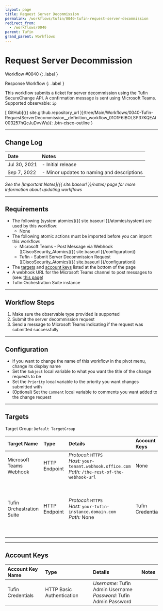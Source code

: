 ```yaml
---
layout: page
title: Request Server Decommission
permalink: /workflows/tufin/0040-tufin-request-server-decommission
redirect_from:
  - /workflows/0040
parent: Tufin
grand_parent: Workflows
---
```


# Request Server Decommission
<div markdown="1">
Workflow #0040
{: .label }

Response Workflow
{: .label }
</div>

This workflow submits a ticket for server decommission using the Tufin SecureChange API. A confirmation message is sent using Microsoft Teams. Supported observable: `ip`

[<i class="fab fa-github"></i> GitHub]({{ site.github.repository_url }}/tree/Main/Workflows/0040-Tufin-RequestServerDecommission__definition_workflow_01O1F6IBOLSP37KQEAt003257hQcJuDvvWu){: .btn-cisco-outline }

---

## Change Log

| Date | Notes |
|:-----|:------|
| Jul 30, 2021 | - Initial release |
| Sep 7, 2022 | - Minor updates to naming and descriptions |

_See the [Important Notes]({{ site.baseurl }}/notes) page for more information about updating workflows_

---

## Requirements
* The following [system atomics]({{ site.baseurl }}/atomics/system) are used by this workflow:
	* None
* The following atomic actions must be imported before you can import this workflow:
	* Microsoft Teams - Post Message via Webhook ([CiscoSecurity_Atomics]({{ site.baseurl }}/configuration))
	* Tufin - Submit Server Decommission Request ([CiscoSecurity_Atomics]({{ site.baseurl }}/configuration))
* The [targets](#targets) and [account keys](#account-keys) listed at the bottom of the page
* A webhook URL for the Microsoft Teams channel to post messages to (see: [this page](https://docs.microsoft.com/en-us/microsoftteams/platform/webhooks-and-connectors/how-to/add-incoming-webhook))
* Tufin Orchestration Suite instance

---

## Workflow Steps
1. Make sure the observable type provided is supported
1. Submit the server decommission request
1. Send a message to Microsoft Teams indicating if the request was submitted successfully

---

## Configuration
* If you want to change the name of this workflow in the pivot menu, change its display name
* Set the `Subject` local variable to what you want the title of the change requests to be
* Set the `Priority` local variable to the priority you want changes submitted with
* (Optional) Set the `Comment` local variable to comments you want added to the change request

---

## Targets
Target Group: `Default TargetGroup`

| Target Name | Type | Details | Account Keys | Notes |
|:------------|:-----|:--------|:-------------|:------|
| Microsoft Teams Webhook | HTTP Endpoint | _Protocol:_ `HTTPS`<br />_Host:_ `your-tenant.webhook.office.com`<br />_Path:_ `/the-rest-of-the-webhook-url` | None | |
| Tufin Orchestration Suite | HTTP Endpoint | _Protocol:_ `HTTPS`<br />_Host:_ `your-tufin-instance.domain.com`<br />_Path:_ None<br />| Tufin Credentials | If using a self-signed certificate, disable certificate validation on the target |

---

## Account Keys

| Account Key Name | Type | Details | Notes |
|:-----------------|:-----|:--------|:------|
| Tufin Credentials | HTTP Basic Authentication | _Username:_ Tufin Admin Username<br />_Password:_ Tufin Admin Password | |

